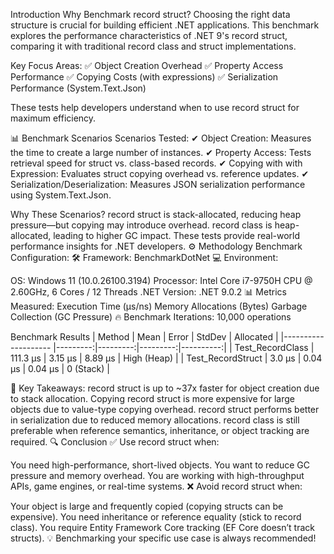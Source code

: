 Introduction
Why Benchmark record struct?
Choosing the right data structure is crucial for building efficient .NET applications. This benchmark explores the performance characteristics of .NET 9's record struct, comparing it with traditional record class and struct implementations.

Key Focus Areas:
✅ Object Creation Overhead
✅ Property Access Performance
✅ Copying Costs (with expressions)
✅ Serialization Performance (System.Text.Json)

These tests help developers understand when to use record struct for maximum efficiency.

📊 Benchmark Scenarios
Scenarios Tested:
✔ Object Creation: Measures the time to create a large number of instances.
✔ Property Access: Tests retrieval speed for struct vs. class-based records.
✔ Copying with with Expression: Evaluates struct copying overhead vs. reference updates.
✔ Serialization/Deserialization: Measures JSON serialization performance using System.Text.Json.

Why These Scenarios?
record struct is stack-allocated, reducing heap pressure—but copying may introduce overhead.
record class is heap-allocated, leading to higher GC impact.
These tests provide real-world performance insights for .NET developers.
⚙️ Methodology
Benchmark Configuration:
🛠 Framework: BenchmarkDotNet
💻 Environment:

OS: Windows 11 (10.0.26100.3194)
Processor: Intel Core i7-9750H CPU @ 2.60GHz, 6 Cores / 12 Threads
.NET Version: .NET 9.0.2
📊 Metrics Measured:
Execution Time (μs/ns)
Memory Allocations (Bytes)
Garbage Collection (GC Pressure)
🔥 Benchmark Iterations: 10,000 operations

Benchmark Results
| Method              | Mean      | Error    | StdDev   | Allocated |
|-------------------- |---------:|---------:|---------:|----------:|
| Test_RecordClass   | 111.3 μs  | 3.15 μs  | 8.89 μs  | High (Heap) |
| Test_RecordStruct  | 3.0 μs    | 0.04 μs  | 0.04 μs  | 0 (Stack)  |

🚀 Key Takeaways:
record struct is up to ~37x faster for object creation due to stack allocation.
Copying record struct is more expensive for large objects due to value-type copying overhead.
record struct performs better in serialization due to reduced memory allocations.
record class is still preferable when reference semantics, inheritance, or object tracking are required.
🔍 Conclusion
✅ Use record struct when:

You need high-performance, short-lived objects.
You want to reduce GC pressure and memory overhead.
You are working with high-throughput APIs, game engines, or real-time systems.
❌ Avoid record struct when:

Your object is large and frequently copied (copying structs can be expensive).
You need inheritance or reference equality (stick to record class).
You require Entity Framework Core tracking (EF Core doesn’t track structs).
💡 Benchmarking your specific use case is always recommended! 
